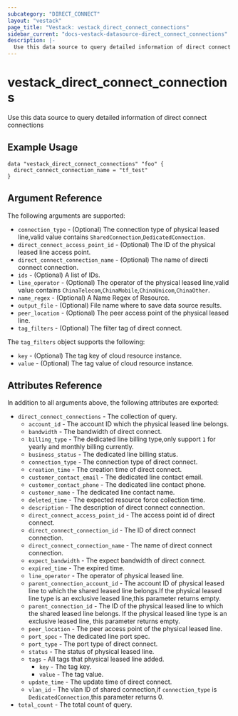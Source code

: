 ```yaml
---
subcategory: "DIRECT_CONNECT"
layout: "vestack"
page_title: "Vestack: vestack_direct_connect_connections"
sidebar_current: "docs-vestack-datasource-direct_connect_connections"
description: |-
  Use this data source to query detailed information of direct connect connections
---
```

# vestack_direct_connect_connections
Use this data source to query detailed information of direct connect connections
## Example Usage
```hcl
data "vestack_direct_connect_connections" "foo" {
  direct_connect_connection_name = "tf_test"
}
```
## Argument Reference
The following arguments are supported:
* `connection_type` - (Optional) The connection type of physical leased line,valid value contains `SharedConnection`,`DedicatedConnection`.
* `direct_connect_access_point_id` - (Optional) The ID of the physical leased line access point.
* `direct_connect_connection_name` - (Optional) The name of directi connect connection.
* `ids` - (Optional) A list of IDs.
* `line_operator` - (Optional) The operator of the physical leased line,valid value contains `ChinaTelecom`,`ChinaMobile`,`ChinaUnicom`,`ChinaOther`.
* `name_regex` - (Optional) A Name Regex of Resource.
* `output_file` - (Optional) File name where to save data source results.
* `peer_location` - (Optional) The peer access point of the physical leased line.
* `tag_filters` - (Optional) The filter tag of direct connect.

The `tag_filters` object supports the following:

* `key` - (Optional) The tag key of cloud resource instance.
* `value` - (Optional) The tag value of cloud resource instance.

## Attributes Reference
In addition to all arguments above, the following attributes are exported:
* `direct_connect_connections` - The collection of query.
    * `account_id` - The account ID which the physical leased line belongs.
    * `bandwidth` - The bandwidth of direct connect.
    * `billing_type` - The dedicated line billing type,only support `1` for yearly and monthly billing currently.
    * `business_status` - The dedicated line billing status.
    * `connection_type` - The connection type of direct connect.
    * `creation_time` - The creation time of direct connect.
    * `customer_contact_email` - The dedicated line contact email.
    * `customer_contact_phone` - The dedicated line contact phone.
    * `customer_name` - The dedicated line contact name.
    * `deleted_time` - The expected resource force collection time.
    * `description` - The description of direct connect connection.
    * `direct_connect_access_point_id` - The access point id of direct connect.
    * `direct_connect_connection_id` - The ID of direct connect connection.
    * `direct_connect_connection_name` - The name of direct connect connection.
    * `expect_bandwidth` - The expect bandwidth of direct connect.
    * `expired_time` - The expired time.
    * `line_operator` - The operator of physical leased line.
    * `parent_connection_account_id` - The account ID of physical leased line to which the shared leased line belongs.If the physical leased line type is an exclusive leased line,this parameter returns empty.
    * `parent_connection_id` - The ID of the physical leased line to which the shared leased line belongs. If the physical leased line type is an exclusive leased line, this parameter returns empty.
    * `peer_location` - The peer access point of the physical leased line.
    * `port_spec` - The dedicated line port spec.
    * `port_type` - The port type of direct connect.
    * `status` - The status of physical leased line.
    * `tags` - All tags that physical leased line added.
        * `key` - The tag key.
        * `value` - The tag value.
    * `update_time` - The update time of direct connect.
    * `vlan_id` - The vlan ID of shared connection,if `connection_type` is `DedicatedConnection`,this parameter returns 0.
* `total_count` - The total count of query.


